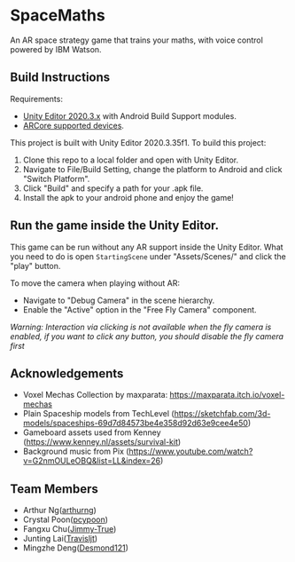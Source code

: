 # SpaceMaths
An AR space strategy game that trains your maths, with voice control powered by IBM Watson.

## Build Instructions
Requirements:
- [Unity Editor 2020.3.x](https://unity3d.com/get-unity/download) with Android Build Support modules.
- [ARCore supported devices](https://developers.google.com/ar/devices).

This project is built with Unity Editor 2020.3.35f1. To build this project:
1. Clone this repo to a local folder and open with Unity Editor.
2. Navigate to File/Build Setting, change the platform to Android and click "Switch Platform".
3. Click "Build" and specify a path for your .apk file.
4. Install the apk to your android phone and enjoy the game!

## Run the game inside the Unity Editor.
This game can be run without any AR support inside the Unity Editor. What you need to do is open `StartingScene` under "Assets/Scenes/" and click the "play" button.

To move the camera when playing without AR: 
- Navigate to "Debug Camera" in the scene hierarchy.
- Enable the "Active" option in the "Free Fly Camera" component.
  
*Warning: Interaction via clicking is not available when the fly camera is enabled, if you want to click any button, you should disable the fly camera first*

## Acknowledgements
- Voxel Mechas Collection by maxparata: https://maxparata.itch.io/voxel-mechas
- Plain Spaceship models from TechLevel (https://sketchfab.com/3d-models/spaceships-69d7d84573be4e358d92d63e9cee4e50)
- Gameboard assets used from Kenney (https://www.kenney.nl/assets/survival-kit)
- Background music from Pix (https://www.youtube.com/watch?v=G2nmOULeOBQ&list=LL&index=26)

## Team Members
- Arthur Ng([arthurng](https://github.com/arthurtng))
- Crystal Poon([pcypoon](https://github.com/pcypoon))
- Fangxu Chu([Jimmy-True](https://github.com/Jimmy-True))
- Junting Lai([Travisljt](https://github.com/Travisljt))
- Mingzhe Deng([Desmond121](https://github.com/Desmond121))
